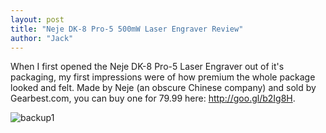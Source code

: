 ```yaml
---
layout: post
title: "Neje DK-8 Pro-5 500mW Laser Engraver Review"
author: "Jack"
---
```


When I first opened the Neje DK-8 Pro-5 Laser Engraver out of it's packaging, my first impressions were of how premium the whole package looked and felt. Made by Neje (an obscure Chinese company) and sold by Gearbest.com, you can buy one for 79.99 here: http://goo.gl/b2Ig8H.

![backup1](jackdm.github.com/assets/backup1.PNG)
